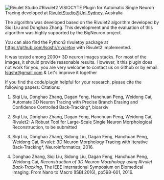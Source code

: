 ![Rivulet Studio](https://s3-ap-southeast-2.amazonaws.com/rivulet/Rivulet-Logo-Small.png "RivuletStudio")
#Rivulet2 VISIOCYTE Plugin for Automatic Single Neuron Tracing developed at RivuletStudio@Uni.Sydney, Australia

The algorithm was developed based on the Rivulet2 algorithm developed by Siqi Liu and Donghao Zhang. This development and the evaluation of this algorithm was highly supported by the BigNeuron project.

You can also find the Python3 rivuletpy package at https://github.com/lsqshr/rivuletpy with Rivulet2 implemented. 

It was tested among 2000+ 3D neuron images stacks. For most of the images, it should provide reasonable results. However, it this plugin does not work for you, you are very welcome to contact us on Github or by email: lsqshr@gmail.com & Let's improve it together

If you find the code/plugin helpful for your research, please cite the following papers:
Citations:

1. Siqi Liu, Donghao Zhang, Dagan Feng, Hanchuan Peng, Weidong Cai, Automate 3D Neuron Tracing with Precise Branch Erasing and Confidence Controlled Back-Tracking*, bioarxiv

1. Siqi Liu, Donghao Zhang, Dagan Feng, Hanchuan Peng, Weidong Cai, Rivulet2: A Robust Tool for Large-Scale Single Neuron Morphological Reconstruction, to be submitted

1. Siqi Liu, Donghao Zhang, Sidong Liu, Dagan Feng, Hanchuan Peng, Weidong Cai, Rivulet: 3D Neuron Morphology Tracing with Iterative Back-Tracking*, Neuroinformatics, 2016.

1. Donghao Zhang, Siqi Liu, Sidong Liu, Dagan Feng, Hanchuan Peng, Weidong Cai, *Reconstruction of 3D Neuron Morphology using Rivulet Back-Tracking*, The IEEE International Symposium on Biomedical Imaging: From Nano to Macro (ISBI 2016), pp598-601, 2016.
